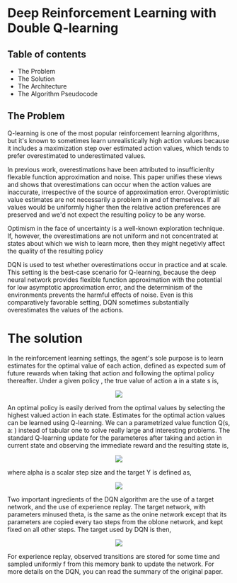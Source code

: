 # Deep Reinforcement Learning with Double Q-learning

## Table of contents
+ The Problem
+ The Solution
+ The Architecture
+ The Algorithm Pseudocode

## The Problem

Q-learning is one of the most popular reinforcement learning algorithms, but it's
known to sometimes learn unrealistically high action values because it includes a 
maximization step over estimated action values, which tends to prefer overestimated 
to underestimated values.

In previous work, overestimations have been attributed to insufficienlty flexable 
function approximation and noise. This paper unifies these views and shows that 
overestimations can occur when the action values are inaccurate, irrespective of the
source of approximation error. Overoptimistic value estimates are not necessarily a
problem in and of themselves. If all values would be uniformly higher then the relative
action preferences are preserved and we'd not expect the resulting policy to be any 
worse.

Optimism in the face of uncertainty is a well-known exploration technique. If, however,
the overestimations are not uniform and not concentrated at states about which we wish
to learn more, then they might negetivly affect the quality of the resulting policy

DQN is used to test whether overestimations occur in practice and at scale. This setting
is the best-case scenario for Q-learning, because the deep neural network provides
flexible function approximation with the potential for low asymptotic approximation
error, and the determinism of the environments prevents the harmful effects of noise.
Even is this comparatively favorable setting, DQN sometimes substantially overestimates the
values of the actions.

# The solution

In the reinforcement learning settings, the agent's sole purpose is to learn estimates
for the optimal value of each action, defined as expected sum of future rewards when
taking that action and following the optimal policy thereafter. Under a given policy
, the true value of action a in a state s is,

<p align="center">
<img src ="https://user-images.githubusercontent.com/19307995/45774418-27bcfa00-bc4d-11e8-8dd7-35bcf5cb904f.png"/>
</p>

An optimal policy is easily derived from the optimal values by selecting the highest
valued action in each state. Estimates for the optimal action values can be learned
using Q-learning. We can a parametrized value function Q(s, a: ) instead of tabular one
to solve really large and interesting problems. The standard Q-learning update for the
parameteres after taking and action in current state and observing the immediate reward
and the resulting state is,

<p align="center">
<img src ="https://user-images.githubusercontent.com/19307995/45774810-466fc080-bc4e-11e8-8600-83edb03c8c3c.png"/>
</p>

where alpha is a scalar step size and the target Y is defined as,

<p align="center">
<img src ="https://user-images.githubusercontent.com/19307995/45774859-6acb9d00-bc4e-11e8-9c17-b48050fe1f52.png"/>
</p>

Two important ingredients of the DQN algorithm  are the use of a target network, and
the use of experience replay. The target network, with parameters minused theta, is the
same as the onine network except that its parameters are copied every tao steps from the oblone
network, and kept fixed on all other steps. The target used by DQN is then,

<p align="center">
<img src ="https://user-images.githubusercontent.com/19307995/45775091-0e1cb200-bc4f-11e8-88c9-1ad04efcf389.png"/>
</p>

For experience replay, observed transitions are stored for some time and sampled uniformly f
from this memory bank to update  the network. For more details on the DQN, you can read the summary of the original paper.





